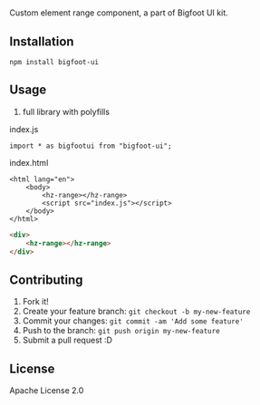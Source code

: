 # <hz-range>

Custom element range component, a part of Bigfoot UI kit.

## Installation

``` npm install bigfoot-ui ```

## Usage

1. full library with polyfills

index.js

```
import * as bigfootui from "bigfoot-ui";
```

index.html

```
<html lang="en">
    <body>
        <hz-range></hz-range>
        <script src="index.js"></script>
    </body>
</html>
```

<!--
```
<custom-element-demo>
  <template>
    <script src="index.js"></script>
    <next-code-block></next-code-block>
  </template>
</custom-element-demo>
```
-->

```html
<div>
    <hz-range></hz-range>
</div>
```

## Contributing
1. Fork it!
2. Create your feature branch: `git checkout -b my-new-feature`
3. Commit your changes: `git commit -am 'Add some feature'`
4. Push to the branch: `git push origin my-new-feature`
5. Submit a pull request :D

## License

Apache License 2.0

